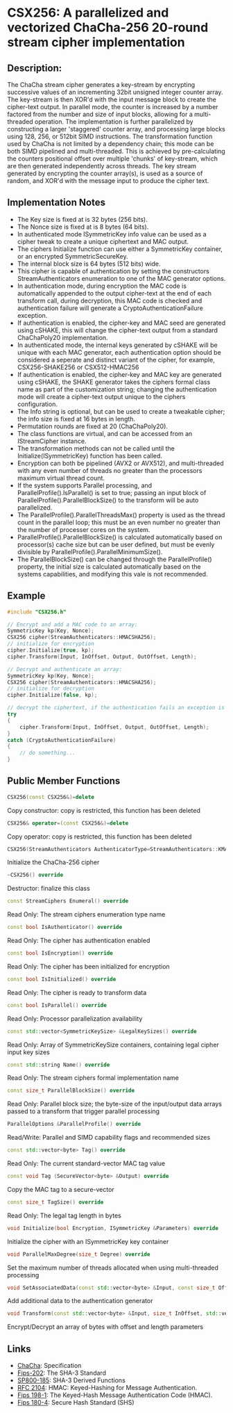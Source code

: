 # CSX256: A parallelized and vectorized ChaCha-256 20-round stream cipher implementation

## Description:
The ChaCha stream cipher generates a key-stream by encrypting successive values of an incrementing 32bit unsigned integer counter array. 
The key-stream is then XOR'd with the input message block to create the cipher-text output. 
In parallel mode, the counter is increased by a number factored from the number and size of input blocks, allowing for a multi-threaded operation. 
The implementation is further parallelized by constructing a larger 'staggered' counter array, and processing large blocks using 128, 256, or 512bit SIMD instructions.
The transformation function used by ChaCha is not limited by a dependency chain; this mode can be both SIMD pipelined and multi-threaded. 
This is achieved by pre-calculating the counters positional offset over multiple 'chunks' of key-stream, which are then generated independently across threads. 
The key stream generated by encrypting the counter array(s), is used as a source of random, and XOR'd with the message input to produce the cipher text.

## Implementation Notes
* The Key size is fixed at is 32 bytes (256 bits). 
* The Nonce size is fixed at is 8 bytes (64 bits). 
* In authenticated mode ISymmetricKey info value can be used as a cipher tweak to create a unique ciphertext and MAC output. 
* The ciphers Initialize function can use either a SymmetricKey container, or an encrypted SymmetricSecureKey. 
* The internal block size is 64 bytes (512 bits) wide. 
* This cipher is capable of authentication by setting the constructors StreamAuthenticators enumeration to one of the MAC generator options. 
* In authentication mode, during encryption the MAC code is automatically appended to the output cipher-text at the end of each transform call, during decryption, this MAC code is checked and authentication failure will generate a CryptoAuthenticationFailure exception. 
* If authentication is enabled, the cipher-key and MAC seed are generated using cSHAKE, this will change the cipher-text output from a standard ChaChaPoly20 implementation. 
* In authenticated mode, the internal keys generated by cSHAKE will be unique with each MAC generator, each authentication option should be considered a seperate and distinct variant of the cipher, for example, CSX256-SHAKE256 or CSX512-HMAC256 
* If authentication is enabled, the cipher-key and MAC key are generated using cSHAKE, the SHAKE generator takes the ciphers formal class name as part of the customization string; changing the authentication mode will create a cipher-text output unique to the ciphers configuration. 
* The Info string is optional, but can be used to create a tweakable cipher; the info size is fixed at 16 bytes in length. 
* Permutation rounds are fixed at 20 (ChaChaPoly20). 
* The class functions are virtual, and can be accessed from an IStreamCipher instance. 
* The transformation methods can not be called until the Initialize(ISymmetricKey) function has been called. 
* Encryption can both be pipelined (AVX2 or AVX512), and multi-threaded with any even number of threads no greater than the processors maximum virtual thread count. 
* If the system supports Parallel processing, and ParallelProfile().IsParallel() is set to true; passing an input block of ParallelProfile().ParallelBlockSize() to the transform will be auto parallelized. 
* The ParallelProfile().ParallelThreadsMax() property is used as the thread count in the parallel loop; this must be an even number no greater than the number of processer cores on the system. 
* ParallelProfile().ParallelBlockSize() is calculated automatically based on processor(s) cache size but can be user defined, but must be evenly divisible by ParallelProfile().ParallelMinimumSize(). 
* The ParallelBlockSize() can be changed through the ParallelProfile() property, the initial size is calculated automatically based on the systems capabilities, and modifying this vale is not recommended.

## Example
```cpp
#include "CSX256.h"

// Encrypt and add a MAC code to an array: 
SymmetricKey kp(Key, Nonce);
CSX256 cipher(StreamAuthenticators::HMACSHA256);
// initialize for encryption
cipher.Initialize(true, kp);
cipher.Transform(Input, InOffset, Output, OutOffset, Length);

// Decrypt and authenticate an array: 
SymmetricKey kp(Key, Nonce);
CSX256 cipher(StreamAuthenticators::HMACSHA256);
// initialize for decryption
cipher.Initialize(false, kp);

// decrypt the ciphertext, if the authentication fails an exception is thrown
try
{
    cipher.Transform(Input, InOffset, Output, OutOffset, Length);
}
catch (CryptoAuthenticationFailure)
{
    // do something...
}
```
       
## Public Member Functions
```cpp
CSX256(const CSX256&)=delete
 ```
Copy constructor: copy is restricted, this function has been deleted

```cpp
CSX256& operator=(const CSX256&)=delete
```
Copy operator: copy is restricted, this function has been deleted

```cpp
CSX256(StreamAuthenticators AuthenticatorType=StreamAuthenticators::KMAC256)
``` 
Initialize the ChaCha-256 cipher

```cpp
~CSX256() override
``` 
Destructor: finalize this class

```cpp
const StreamCiphers Enumeral() override
``` 
Read Only: The stream ciphers enumeration type name

```cpp
const bool IsAuthenticator() override
```
Read Only: The cipher has authentication enabled

```cpp
const bool IsEncryption() override
``` 
Read Only: The cipher has been initialized for encryption

```cpp
const bool IsInitialized() override
``` 
Read Only: The cipher is ready to transform data

```cpp
const bool IsParallel() override
``` 
Read Only: Processor parallelization availability

```cpp
const std::vector<SymmetricKeySize> &LegalKeySizes() override
``` 
Read Only: Array of SymmetricKeySize containers, containing legal cipher input key sizes

```cpp
const std::string Name() override
``` 
Read Only: The stream ciphers formal implementation name

```cpp
const size_t ParallelBlockSize() override
``` 
Read Only: Parallel block size; the byte-size of the input/output data arrays passed to a transform that trigger parallel processing

```cpp
ParallelOptions &ParallelProfile() override
``` 
Read/Write: Parallel and SIMD capability flags and recommended sizes

```cpp
const std::vector<byte> Tag() override
``` 
Read Only: The current standard-vector MAC tag value

```cpp
const void Tag (SecureVector<byte> &Output) override
```
Copy the MAC tag to a secure-vector

```cpp
const size_t TagSize() override
``` 
Read Only: The legal tag length in bytes

```cpp
void Initialize(bool Encryption, ISymmetricKey &Parameters) override
``` 
Initialize the cipher with an ISymmetricKey key container

```cpp
void ParallelMaxDegree(size_t Degree) override
``` 
Set the maximum number of threads allocated when using multi-threaded processing

```cpp
void SetAssociatedData(const std::vector<byte> &Input, const size_t Offset, const size_t Length) override
``` 
Add additional data to the authentication generator

```cpp
void Transform(const std::vector<byte> &Input, size_t InOffset, std::vector<byte> &Output, size_t OutOffset, size_t Length) override
``` 
Encrypt/Decrypt an array of bytes with offset and length parameters

## Links

* [ChaCha](http://cr.yp.to/chacha/chacha-20080128.pdf): Specification 
* [Fips-202](http://nvlpubs.nist.gov/nistpubs/FIPS/NIST.FIPS.202.pdf): The SHA-3 Standard 
* [SP800-185](http://nvlpubs.nist.gov/nistpubs/SpecialPublications/NIST.SP.800-185.pdf): SHA-3 Derived Functions 
* [RFC 2104](http://tools.ietf.org/html/rfc2104): HMAC: Keyed-Hashing for Message Authentication. 
* [Fips 198-1](http://csrc.nist.gov/publications/fips/fips198-1/FIPS-198-1_final.pdf): The Keyed-Hash Message Authentication Code (HMAC). 
* [Fips 180-4](http://csrc.nist.gov/publications/fips/fips180-4/fips-180-4.pdf): Secure Hash Standard (SHS)
